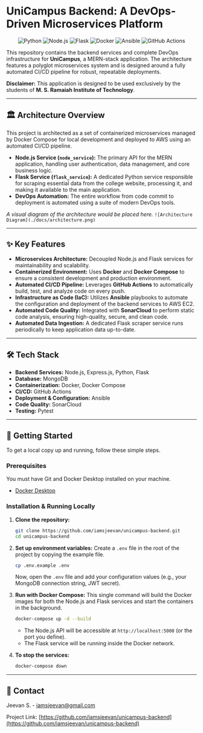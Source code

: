 # UniCampus Backend: A DevOps-Driven Microservices Platform

<p align="center">
  <img src="https://img.shields.io/badge/Python-3776AB?style=for-the-badge&logo=python&logoColor=white" alt="Python">
  <img src="https://img.shields.io/badge/Node.js-339933?style=for-the-badge&logo=nodedotjs&logoColor=white" alt="Node.js">
  <img src="https://img.shields.io/badge/Flask-000000?style=for-the-badge&logo=flask&logoColor=white" alt="Flask">
  <img src="https://img.shields.io/badge/Docker-2496ED?style=for-the-badge&logo=docker&logoColor=white" alt="Docker">
  <img src="https://img.shields.io/badge/Ansible-EE0000?style=for-the-badge&logo=ansible&logoColor=white" alt="Ansible">
  <img src="https://img.shields.io/badge/GitHub%20Actions-2088FF?style=for-the-badge&logo=github-actions&logoColor=white" alt="GitHub Actions">
</p>

This repository contains the backend services and complete DevOps infrastructure for **UniCampus**, a MERN-stack application. The architecture features a polyglot microservices system and is designed around a fully automated CI/CD pipeline for robust, repeatable deployments.

**Disclaimer:** This application is designed to be used exclusively by the students of **M. S. Ramaiah Institute of Technology**.

---

## 🏛️ Architecture Overview

This project is architected as a set of containerized microservices managed by Docker Compose for local development and deployed to AWS using an automated CI/CD pipeline.

*   **Node.js Service (`node_service`):** The primary API for the MERN application, handling user authentication, data management, and core business logic.
*   **Flask Service (`flask_service`):** A dedicated Python service responsible for scraping essential data from the college website, processing it, and making it available to the main application.
*   **DevOps Automation:** The entire workflow from code commit to deployment is automated using a suite of modern DevOps tools.

*A visual diagram of the architecture would be placed here.*
`![Architecture Diagram](./docs/architecture.png)`

---

## ✨ Key Features

*   **Microservices Architecture:** Decoupled Node.js and Flask services for maintainability and scalability.
*   **Containerized Environment:** Uses **Docker** and **Docker Compose** to ensure a consistent development and production environment.
*   **Automated CI/CD Pipeline:** Leverages **GitHub Actions** to automatically build, test, and analyze code on every push.
*   **Infrastructure as Code (IaC):** Utilizes **Ansible** playbooks to automate the configuration and deployment of the backend services to AWS EC2.
*   **Automated Code Quality:** Integrated with **SonarCloud** to perform static code analysis, ensuring high-quality, secure, and clean code.
*   **Automated Data Ingestion:** A dedicated Flask scraper service runs periodically to keep application data up-to-date.

---

## 🛠️ Tech Stack

*   **Backend Services:** Node.js, Express.js, Python, Flask
*   **Database:** MongoDB
*   **Containerization:** Docker, Docker Compose
*   **CI/CD:** GitHub Actions
*   **Deployment & Configuration:** Ansible
*   **Code Quality:** SonarCloud
*   **Testing:** Pytest

---

## 🏁 Getting Started

To get a local copy up and running, follow these simple steps.

### Prerequisites

You must have Git and Docker Desktop installed on your machine.
*   [Docker Desktop](https://www.docker.com/products/docker-desktop/)

### Installation & Running Locally

1.  **Clone the repository:**
    ```sh
    git clone https://github.com/iamsjeevan/unicampus-backend.git
    cd unicampus-backend
    ```

2.  **Set up environment variables:**
    Create a `.env` file in the root of the project by copying the example file.
    ```sh
    cp .env.example .env
    ```
    Now, open the `.env` file and add your configuration values (e.g., your MongoDB connection string, JWT secret).

3.  **Run with Docker Compose:**
    This single command will build the Docker images for both the Node.js and Flask services and start the containers in the background.
    ```sh
    docker-compose up -d --build
    ```
    *   The Node.js API will be accessible at `http://localhost:5000` (or the port you define).
    *   The Flask service will be running inside the Docker network.

4.  **To stop the services:**
    ```sh
    docker-compose down
    ```

---

## 📧 Contact

Jeevan S. - [iamsjeevan@gmail.com](mailto:iamsjeevan@gmail.com)

Project Link: [https://github.com/iamsjeevan/unicampus-backend](https://github.com/iamsjeevan/unicampus-backend)
